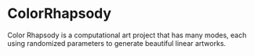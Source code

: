 # ColorRhapsody
Color Rhapsody is a computational art project that has many modes, each using randomized parameters to generate beautiful linear artworks.
